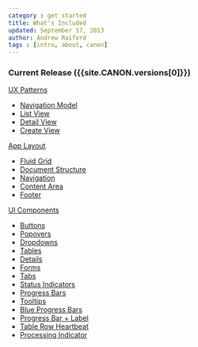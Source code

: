 ```yaml
---
category : get started
title: What's Included
updated: September 17, 2013
author: Andrew Raiford
tags : [intro, about, canon]
---
```


### Current Release ({{site.CANON.versions[0]}})

<p style="margin-bottom: 7px"><a href="../app-layout/">UX Patterns</a></p>

* [Navigation Model](../ux-patterns/#navigation-model)
* [List View](../ux-patterns/#list-view)
* [Detail View](../ux-patterns/#detail-view)
* [Create View](../ux-patterns/#create-view)

<p style="margin-bottom: 7px"><a href="../app-layout/">App Layout</a></p>

* [Fluid Grid](../app-layout/#fluid-grid)
* [Document Structure](../app-layout/#document-structure)
* [Navigation](../app-layout/#header-&-navigation)
* [Content Area](../app-layout/#content-area)
* [Footer](../app-layout/#footer)

<p style="margin-bottom: 7px"><a href="../ui-components/">UI Components</a></p>

  * [Buttons](../ui-components/#buttons)
  * [Popovers](../ui-components/#popover)
  * [Dropdowns](../ui-components/#dropdowns)
  * [Tables](../ui-components/#tables)
  * [Details](../ui-components/#details)
  * [Forms](../ui-components/#forms)
  * [Tabs](../ui-components/#tabs)
  * [Status Indicators](../ui-components/#status-indicators)
  * [Progress Bars](../ui-components/#progress-bars)
  * [Tooltips](../ui-components/#tooltips)
  * [Blue Progress Bars](../ui-components/#progress-bars)
  * [Progress Bar + Label](../ui-components/#progress-bar-sizes)
  * [Table Row Heartbeat](../ui-components/#table-row-heartbeat)
  * [Processing Indicator](../ui-components/#button-groups)
